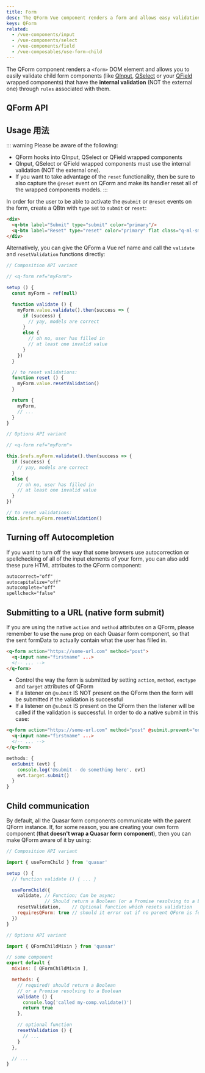 ```yaml
---
title: Form
desc: The QForm Vue component renders a form and allows easy validation of child form components like QInput, QSelect or QField.
keys: QForm
related:
  - /vue-components/input
  - /vue-components/select
  - /vue-components/field
  - /vue-composables/use-form-child
---
```


The QForm component renders a `<form>` DOM element and allows you to easily validate child form components (like [QInput](/vue-components/input#Internal-validation), [QSelect](/vue-components/select) or your [QField](/vue-components/field) wrapped components) that have the **internal validation** (NOT the external one) through `rules` associated with them.

## QForm API

<doc-api file="QForm" />

## Usage 用法

::: warning
Please be aware of the following:
* QForm hooks into QInput, QSelect or QField wrapped components
* QInput, QSelect or QField wrapped components must use the internal validation (NOT the external one).
* If you want to take advantage of the `reset` functionality, then be sure to also capture the `@reset` event on QForm and make its handler reset all of the wrapped components models.
:::

<doc-example title="Basic" file="QForm/Basic" />

In order for the user to be able to activate the `@submit` or `@reset` events on the form, create a QBtn with `type` set to `submit` or `reset`:

```html
<div>
  <q-btn label="Submit" type="submit" color="primary"/>
  <q-btn label="Reset" type="reset" color="primary" flat class="q-ml-sm" />
</div>
```

Alternatively, you can give the QForm a Vue ref name and call the `validate` and `resetValidation` functions directly:

```js
// Composition API variant

// <q-form ref="myForm">

setup () {
  const myForm = ref(null)

  function validate () {
    myForm.value.validate().then(success => {
      if (success) {
        // yay, models are correct
      }
      else {
        // oh no, user has filled in
        // at least one invalid value
      }
    })
  }

  // to reset validations:
  function reset () {
    myForm.value.resetValidation()
  }

  return {
    myForm,
    // ...
  }
}
```

```js
// Options API variant

// <q-form ref="myForm">

this.$refs.myForm.validate().then(success => {
  if (success) {
    // yay, models are correct
  }
  else {
    // oh no, user has filled in
    // at least one invalid value
  }
})

// to reset validations:
this.$refs.myForm.resetValidation()
```

## Turning off Autocompletion
If you want to turn off the way that some browsers use autocorrection or spellchecking of all of the input elements of your form, you can also add these pure HTML attributes to the QForm component:

```html
autocorrect="off"
autocapitalize="off"
autocomplete="off"
spellcheck="false"
```

## Submitting to a URL (native form submit)
If you are using the native `action` and `method` attributes on a QForm, please remember to use the `name` prop on each Quasar form component, so that the sent formData to actually contain what the user has filled in.

```html
<q-form action="https://some-url.com" method="post">
  <q-input name="firstname" ...>
  <!-- ... -->
</q-form>
```

* Control the way the form is submitted by setting `action`, `method`, `enctype` and `target` attributes of QForm
* If a listener on `@submit` IS NOT present on the QForm then the form will be submitted if the validation is successful
* If a listener on `@submit` IS present on the QForm then the listener will be called if the validation is successful. In order to do a native submit in this case:

```html
<q-form action="https://some-url.com" method="post" @submit.prevent="onSubmit">
  <q-input name="firstname" ...>
  <!-- ... -->
</q-form>
```

```js
methods: {
  onSubmit (evt) {
    console.log('@submit - do something here', evt)
    evt.target.submit()
  }
}
```

## Child communication

By default, all the Quasar form components communicate with the parent QForm instance. If, for some reason, you are creating your own form component (**that doesn't wrap a Quasar form component**), then you can make QForm aware of it by using:

```js
// Composition API variant

import { useFormChild } from 'quasar'

setup () {
  // function validate () { ... }

  useFormChild({
    validate, // Function; Can be async;
              // Should return a Boolean (or a Promise resolving to a Boolean)
    resetValidation,    // Optional function which resets validation
    requiresQForm: true // should it error out if no parent QForm is found?
  })
}
```

```js
// Options API variant

import { QFormChildMixin } from 'quasar'

// some component
export default {
  mixins: [ QFormChildMixin ],

  methods: {
    // required! should return a Boolean
    // or a Promise resolving to a Boolean
    validate () {
      console.log('called my-comp.validate()')
      return true
    },

    // optional function
    resetValidation () {
      // ...
    }
  },

  // ...
}
```
